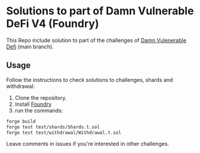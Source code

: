 # Solutions to part of Damn Vulnerable DeFi V4 (Foundry)

This Repo include solution to part of the challenges of [Damn Vulenerable Defi](https://github.com/theredguild/damn-vulnerable-defi) (main branch).

## Usage
Follow the instructions to check solutions to challenges, shards and withdrawal:
1. Clone the repository.
2. Install [Foundry](https://book.getfoundry.sh/getting-started/installation)
3. run the commands:
```bash
forge build
forge test test/shards/Shards.t.sol
forge test test/withdrawal/Withdrawal.t.sol
```

Leave comments in issues if you're interested in other challenges.


